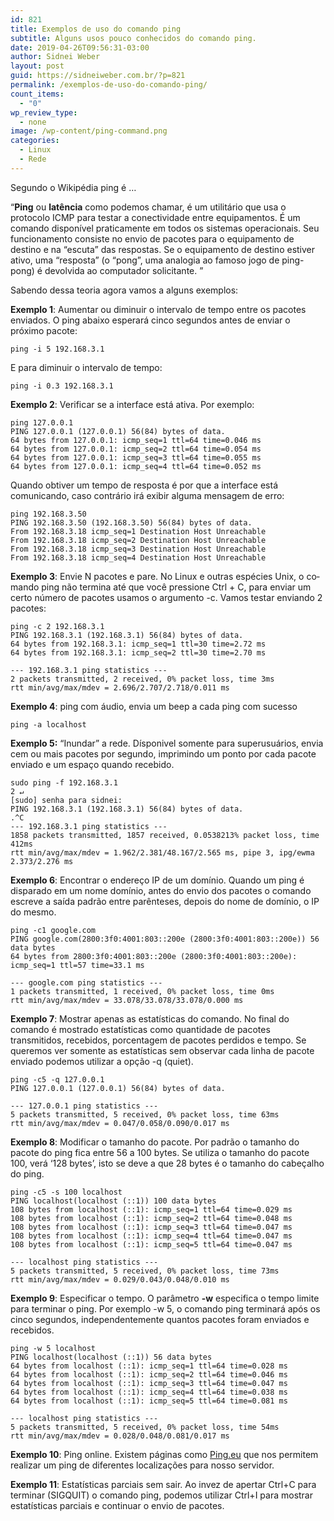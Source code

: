 ```yaml
---
id: 821
title: Exemplos de uso do comando ping
subtitle: Alguns usos pouco conhecidos do comando ping.
date: 2019-04-26T09:56:31-03:00
author: Sidnei Weber
layout: post
guid: https://sidneiweber.com.br/?p=821
permalink: /exemplos-de-uso-do-comando-ping/
count_items:
  - "0"
wp_review_type:
  - none
image: /wp-content/ping-command.png
categories:
  - Linux
  - Rede
---
```

Segundo o Wikipédia ping é …

“**Ping** ou **latência** como podemos chamar, é um utilitário que usa o protocolo ICMP para testar a conectividade entre equipamentos. É um comando disponível praticamente em todos os sistemas operacionais. Seu funcionamento consiste no envio de pacotes para o equipamento de destino e na &#8220;escuta&#8221; das respostas. Se o equipamento de destino estiver ativo, uma &#8220;resposta&#8221; (o &#8220;pong&#8221;, uma analogia ao famoso jogo de ping-pong) é devolvida ao computador solicitante. ”

Sabendo dessa teoria agora vamos a alguns exemplos:

**Exemplo 1**: Aumentar ou diminuir o intervalo de tempo entre os pacotes enviados. O ping abaixo esperará cinco segundos antes de enviar o próximo pacote:

```shell
ping -i 5 192.168.3.1
```

E para diminuir o intervalo de tempo:

```shell
ping -i 0.3 192.168.3.1
```

**Exemplo 2**: Verificar se a interface está ativa. Por exemplo:

```shell
ping 127.0.0.1
PING 127.0.0.1 (127.0.0.1) 56(84) bytes of data.
64 bytes from 127.0.0.1: icmp_seq=1 ttl=64 time=0.046 ms
64 bytes from 127.0.0.1: icmp_seq=2 ttl=64 time=0.054 ms
64 bytes from 127.0.0.1: icmp_seq=3 ttl=64 time=0.055 ms
64 bytes from 127.0.0.1: icmp_seq=4 ttl=64 time=0.052 ms
```

Quando obtiver um tempo de resposta é por que a interface está comunicando, caso contrário irá exibir alguma mensagem de erro:

```shell
ping 192.168.3.50
PING 192.168.3.50 (192.168.3.50) 56(84) bytes of data.
From 192.168.3.18 icmp_seq=1 Destination Host Unreachable
From 192.168.3.18 icmp_seq=2 Destination Host Unreachable
From 192.168.3.18 icmp_seq=3 Destination Host Unreachable
From 192.168.3.18 icmp_seq=4 Destination Host Unreachable
```

**Exemplo 3**: <span class="tlid-translation translation" lang="pt" tabindex="-1"><span class="" title="">Envie N pacotes e pare.</span> <span class="" title="">No Linux e outras espécies Unix, o comando ping não termina até que você pressione Ctrl + C, para enviar um certo número de pacotes usamos o argumento -c. Vamos testar enviando 2 pacotes:</span></span>

```shell
ping -c 2 192.168.3.1
PING 192.168.3.1 (192.168.3.1) 56(84) bytes of data.
64 bytes from 192.168.3.1: icmp_seq=1 ttl=30 time=2.72 ms
64 bytes from 192.168.3.1: icmp_seq=2 ttl=30 time=2.70 ms

--- 192.168.3.1 ping statistics ---
2 packets transmitted, 2 received, 0% packet loss, time 3ms
rtt min/avg/max/mdev = 2.696/2.707/2.718/0.011 ms
```

**Exemplo 4**: ping com áudio, envia um beep a cada ping com sucesso

```shell
ping -a localhost
```

**Exemplo 5:** “Inundar” a rede. Dísponivel somente para superusuários, envia cem ou mais pacotes por segundo, imprimindo um ponto por cada pacote enviado e um espaço quando recebido.

```shell
sudo ping -f 192.168.3.1                                                                                                                              2 ↵
[sudo] senha para sidnei:
PING 192.168.3.1 (192.168.3.1) 56(84) bytes of data.
.^C
--- 192.168.3.1 ping statistics ---
1858 packets transmitted, 1857 received, 0.0538213% packet loss, time 412ms
rtt min/avg/max/mdev = 1.962/2.381/48.167/2.565 ms, pipe 3, ipg/ewma 2.373/2.276 ms
```

**Exemplo 6**: Encontrar o endereço IP de um domínio. Quando um ping é disparado em um nome domínio, antes do envio dos pacotes o comando escreve a saída padrão entre parênteses, depois do nome de domínio, o IP do mesmo.

```shell
ping -c1 google.com
PING google.com(2800:3f0:4001:803::200e (2800:3f0:4001:803::200e)) 56 data bytes
64 bytes from 2800:3f0:4001:803::200e (2800:3f0:4001:803::200e): icmp_seq=1 ttl=57 time=33.1 ms

--- google.com ping statistics ---
1 packets transmitted, 1 received, 0% packet loss, time 0ms
rtt min/avg/max/mdev = 33.078/33.078/33.078/0.000 ms
```

<strong>Exemplo 7</strong>: Mostrar apenas as estatísticas do comando. No final do comando é mostrado estatísticas como quantidade de pacotes transmitidos, recebidos, porcentagem de pacotes perdidos e tempo. Se queremos ver somente as estatísticas sem observar cada linha de pacote enviado podemos utilizar a opção -q (quiet).

```shell
ping -c5 -q 127.0.0.1
PING 127.0.0.1 (127.0.0.1) 56(84) bytes of data.

--- 127.0.0.1 ping statistics ---
5 packets transmitted, 5 received, 0% packet loss, time 63ms
rtt min/avg/max/mdev = 0.047/0.058/0.090/0.017 ms
```


**Exemplo 8**: Modificar o tamanho do pacote. Por padrão o tamanho do pacote do ping fica entre 56 a 100 bytes. Se utiliza o tamanho do pacote 100, verá &#8216;128 bytes&#8217;, isto se deve a que 28 bytes é o tamanho do cabeçalho do ping.

```shell
ping -c5 -s 100 localhost
PING localhost(localhost (::1)) 100 data bytes
108 bytes from localhost (::1): icmp_seq=1 ttl=64 time=0.029 ms
108 bytes from localhost (::1): icmp_seq=2 ttl=64 time=0.048 ms
108 bytes from localhost (::1): icmp_seq=3 ttl=64 time=0.047 ms
108 bytes from localhost (::1): icmp_seq=4 ttl=64 time=0.047 ms
108 bytes from localhost (::1): icmp_seq=5 ttl=64 time=0.047 ms

--- localhost ping statistics ---
5 packets transmitted, 5 received, 0% packet loss, time 73ms
rtt min/avg/max/mdev = 0.029/0.043/0.048/0.010 ms
```

**Exemplo 9**: Especificar o tempo. O parâmetro **-w** especifica o tempo limite para terminar o ping. Por exemplo -w 5, o comando ping terminará após os cinco segundos, independentemente quantos pacotes foram enviados e recebidos.

```shell
ping -w 5 localhost
PING localhost(localhost (::1)) 56 data bytes
64 bytes from localhost (::1): icmp_seq=1 ttl=64 time=0.028 ms
64 bytes from localhost (::1): icmp_seq=2 ttl=64 time=0.046 ms
64 bytes from localhost (::1): icmp_seq=3 ttl=64 time=0.047 ms
64 bytes from localhost (::1): icmp_seq=4 ttl=64 time=0.038 ms
64 bytes from localhost (::1): icmp_seq=5 ttl=64 time=0.081 ms

--- localhost ping statistics ---
5 packets transmitted, 5 received, 0% packet loss, time 54ms
rtt min/avg/max/mdev = 0.028/0.048/0.081/0.017 ms
```

**Exemplo 10**: Ping online. Existem páginas como <a href="https://ping.eu/" target="_blank" rel="noopener noreferrer">Ping.eu</a> que nos permitem realizar um ping de diferentes localizações para nosso servidor.

**Exemplo 11**: Estatísticas parciais sem sair. Ao invez de apertar Ctrl+C para terminar (SIGQUIT) o comando ping, podemos utilizar Ctrl+I para mostrar estatísticas parciais e continuar o envio de pacotes.
